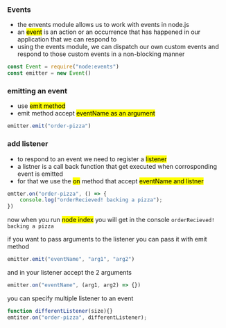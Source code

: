 ### Events
- the envents module allows us to work with events in node.js
- an <mark>event</mark> is an action or an occurrence that has happened in our application that we can respond to
- using the events module, we can dispatch our own custom events and respond to those custom events in a non-blocking manner

```js
const Event = require("node:events")
const emitter = new Event()
```
### emitting an event
- use <mark>emit<mark> method
- emit method accept <mark>eventName<mark> as an argument
```js
emitter.emit("order-pizza")
```

### add listener
- to respond to an event we need to register a <mark>listener</mark>
- a listner is a call back function that get executed when corrosponding event is emitted
- for that we use the <mark>on</mark> method that accept <mark> eventName and listner </mark>

```js
emtter.on("order-pizza", () => {
    console.log("orderRecieved! backing a pizza");
})
```
now when you run <mark>node index</mark> you will get in the console `orderRecieved! backing a pizza`

if you want to pass arguments to the listener you can pass it with emit method

```js
emitter.emit("eventName", "arg1", "arg2")
```

and in your listener accept the 2 arguments

```js
emitter.on("eventName", (arg1, arg2) => {})
```

you can specify multiple listener to an event

```js
function differentListener(size){}
emtiter.on("order-pizza", differentListener);
```
